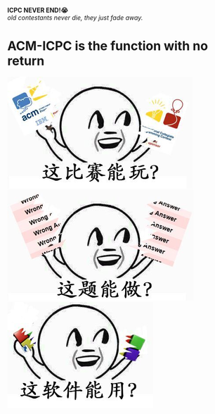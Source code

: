 **ICPC NEVER END!😭**  
*old contestants never die, they just fade away.*
# ACM-ICPC is the function with no return 
![ACM1](pic/acm1.jpg)   
![ACM3](pic/acm3.jpg)   
![ACM2](pic/acm2.jpg)  